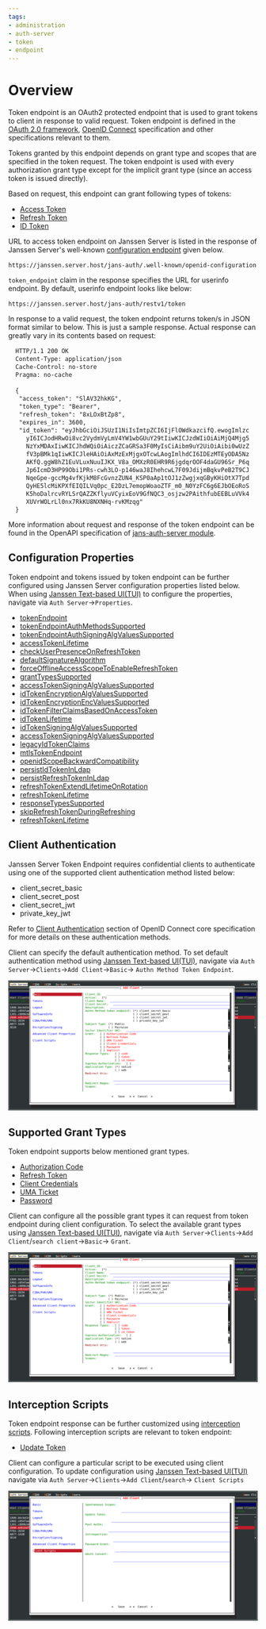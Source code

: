 ```yaml
---
tags:
- administration
- auth-server
- token
- endpoint
---
```


# Overview

Token endpoint is an OAuth2 protected endpoint that is used to grant tokens to client in response to valid request.
Token endpoint is defined in the [OAuth 2.0 framework](https://datatracker.ietf.org/doc/html/rfc6749), 
[OpenID Connect](https://openid.net/specs/openid-connect-core-1_0.html) specification and other specifications relevant
to them. 

Tokens granted by this endpoint depends on grant type and scopes that are specified in the token request. The token
endpoint is used with every authorization grant type except for the implicit grant type (since an access token is issued 
directly). 

Based on request, this endpoint can grant following types of tokens:

- [Access Token](https://datatracker.ietf.org/doc/html/rfc6749#section-1.4)
- [Refresh Token](https://datatracker.ietf.org/doc/html/rfc6749#section-1.5)
- [ID Token](https://openid.net/specs/openid-connect-core-1_0.html#IDToken)


URL to access token endpoint on Janssen Server is listed in the response of Janssen Server's well-known
[configuration endpoint](./configuration.md) given below.

```text
https://janssen.server.host/jans-auth/.well-known/openid-configuration
```

`token_endpoint` claim in the response specifies the URL for userinfo endpoint. By default, userinfo endpoint looks
like below:

```
https://janssen.server.host/jans-auth/restv1/token
```

In response to a valid request, the token endpoint returns token/s in JSON format similar to below. This is just a 
sample response. Actual response can greatly vary in its contents based on request:

```
  HTTP/1.1 200 OK
  Content-Type: application/json
  Cache-Control: no-store
  Pragma: no-cache

  {
   "access_token": "SlAV32hkKG",
   "token_type": "Bearer",
   "refresh_token": "8xLOxBtZp8",
   "expires_in": 3600,
   "id_token": "eyJhbGciOiJSUzI1NiIsImtpZCI6IjFlOWdkazcifQ.ewogImlzc
     yI6ICJodHRwOi8vc2VydmVyLmV4YW1wbGUuY29tIiwKICJzdWIiOiAiMjQ4Mjg5
     NzYxMDAxIiwKICJhdWQiOiAiczZCaGRSa3F0MyIsCiAibm9uY2UiOiAibi0wUzZ
     fV3pBMk1qIiwKICJleHAiOiAxMzExMjgxOTcwLAogImlhdCI6IDEzMTEyODA5Nz
     AKfQ.ggW8hZ1EuVLuxNuuIJKX_V8a_OMXzR0EHR9R6jgdqrOOF4daGU96Sr_P6q
     Jp6IcmD3HP99Obi1PRs-cwh3LO-p146waJ8IhehcwL7F09JdijmBqkvPeB2T9CJ
     NqeGpe-gccMg4vfKjkM8FcGvnzZUN4_KSP0aAp1tOJ1zZwgjxqGByKHiOtX7Tpd
     QyHE5lcMiKPXfEIQILVq0pc_E2DzL7emopWoaoZTF_m0_N0YzFC6g6EJbOEoRoS
     K5hoDalrcvRYLSrQAZZKflyuVCyixEoV9GfNQC3_osjzw2PAithfubEEBLuVVk4
     XUVrWOLrLl0nx7RkKU8NXNHq-rvKMzqg"
  }
```

More information about request and response of the token endpoint can be found in
the OpenAPI specification of [jans-auth-server module](https://gluu.org/swagger-ui/?url=https://raw.githubusercontent.com/JanssenProject/jans/replace-janssen-version/jans-auth-server/docs/swagger.yaml#/Token/post-token).

## Configuration Properties

Token endpoint and tokens issued by token endpoint can be further configured using Janssen Server configuration properties listed below. When using
[Janssen Text-based UI(TUI)](../../config-guide/tui.md) to configure the properties,
navigate via `Auth Server`->`Properties`.

- [tokenEndpoint](../../reference/json/properties/janssenauthserver-properties.md#tokenendpoint)
- [tokenEndpointAuthMethodsSupported](../../reference/json/properties/janssenauthserver-properties.md#tokenendpointauthmethodssupported)
- [tokenEndpointAuthSigningAlgValuesSupported](../../reference/json/properties/janssenauthserver-properties.md#tokenendpointauthsigningalgvaluessupported)
- [accessTokenLifetime](../../reference/json/properties/janssenauthserver-properties.md#accesstokenlifetime)
- [checkUserPresenceOnRefreshToken](../../reference/json/properties/janssenauthserver-properties.md#checkuserpresenceonrefreshtoken)
- [defaultSignatureAlgorithm](../../reference/json/properties/janssenauthserver-properties.md#defaultsignaturealgorithm)
- [forceOfflineAccessScopeToEnableRefreshToken](../../reference/json/properties/janssenauthserver-properties.md#forceofflineaccessscopetoenablerefreshtoken)
- [grantTypesSupported](../../reference/json/properties/janssenauthserver-properties.md#granttypessupported)
- [accessTokenSigningAlgValuesSupported](../../reference/json/properties/janssenauthserver-properties.md#accesstokensigningalgvaluessupported)
- [idTokenEncryptionAlgValuesSupported](../../reference/json/properties/janssenauthserver-properties.md#idtokenencryptionalgvaluessupported)
- [idTokenEncryptionEncValuesSupported](../../reference/json/properties/janssenauthserver-properties.md#idtokenencryptionencvaluessupported)
- [idTokenFilterClaimsBasedOnAccessToken](../../reference/json/properties/janssenauthserver-properties.md#idtokenfilterclaimsbasedonaccesstoken)
- [idTokenLifetime](../../reference/json/properties/janssenauthserver-properties.md#idtokenlifetime)
- [idTokenSigningAlgValuesSupported](../../reference/json/properties/janssenauthserver-properties.md#idtokensigningalgvaluessupported)
- [accessTokenSigningAlgValuesSupported](../../reference/json/properties/janssenauthserver-properties.md#accesstokensigningalgvaluessupported)
- [legacyIdTokenClaims](../../reference/json/properties/janssenauthserver-properties.md#legacyidtokenclaims)
- [mtlsTokenEndpoint](../../reference/json/properties/janssenauthserver-properties.md#mtlstokenendpoint)
- [openidScopeBackwardCompatibility](../../reference/json/properties/janssenauthserver-properties.md#openidscopebackwardcompatibility)
- [persistIdTokenInLdap](../../reference/json/properties/janssenauthserver-properties.md#persistidtokeninldap)
- [persistRefreshTokenInLdap](../../reference/json/properties/janssenauthserver-properties.md#persistrefreshtokeninldap)
- [refreshTokenExtendLifetimeOnRotation](../../reference/json/properties/janssenauthserver-properties.md#refreshtokenextendlifetimeonrotation)
- [refreshTokenLifetime](../../reference/json/properties/janssenauthserver-properties.md#refreshtokenlifetime)
- [responseTypesSupported](../../reference/json/properties/janssenauthserver-properties.md#responsetypessupported)
- [skipRefreshTokenDuringRefreshing](../../reference/json/properties/janssenauthserver-properties.md#skiprefreshtokenduringrefreshing)
- [refreshTokenLifetime](../../reference/json/properties/janssenauthserver-properties.md#refreshtokenlifetime)

## Client Authentication

Janssen Server Token Endpoint requires confidential clients to authenticate using one of the supported client
authentication method listed below:

- client_secret_basic
- client_secret_post
- client_secret_jwt
- private_key_jwt

Refer to [Client Authentication](https://openid.net/specs/openid-connect-core-1_0.html#ClientAuthentication) section of OpenID
Connect core specification for more details on these authentication methods.

Client can specify the default authentication method. To set default authentication method using
[Janssen Text-based UI(TUI)](../../config-guide/tui.md),
navigate via `Auth Server`->`Clients`->`Add Client`->`Basic`-> `Authn Method Token Endpoint`.

![](../../../assets/image-tui-client-registration-basic.png)

## Supported Grant Types

Token endpoint supports below mentioned grant types. 

- [Authorization Code](../oauth-features/auth-code-grant.md)
- [Refresh Token](../oauth-features/refresh-token-grant.md)
- [Client Credentials](../oauth-features/client-credential-grant.md)
- [UMA Ticket](../uma-features/uma-ticket-grant.md)
- [Password](../oauth-features/password-grant.md)

Client can configure all the possible grant types it can request from token endpoint during client configuration.
To select the available grant types using
[Janssen Text-based UI(TUI)](../../config-guide/tui.md),
navigate via `Auth Server`->`Clients`->`Add Client`/`search client`->`Basic`-> `Grant`. 

![](../../../assets/image-tui-client-registration-basic.png)

## Interception Scripts

Token endpoint response can be further customized using [interception scripts](../../developer/interception-scripts.md).
Following interception scripts are relevant to token endpoint:

- [Update Token](../../developer/scripts/update-token.md)

Client can configure a particular script to be executed using client configuration. To update configuration using
[Janssen Text-based UI(TUI)](../../config-guide/tui.md) navigate via `Auth Server`->`Clients`->`Add Client`/`search`->
`Client Scripts`

![](../../../assets/image-tui-client-registration-scripts.png)

